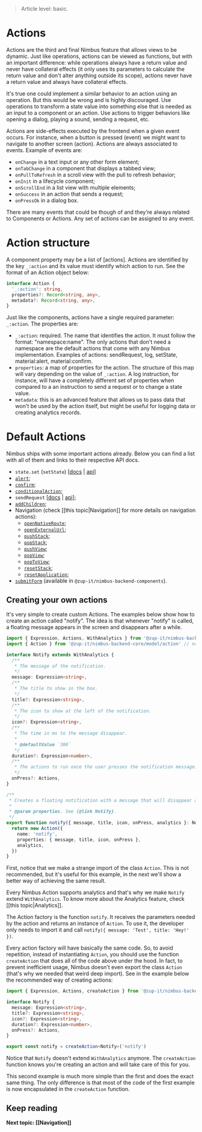 > Article level: basic.

# Actions
Actions are the third and final Nimbus feature that allows views to be dynamic. Just like operations, actions can be
viewed as functions, but with an important difference: while operations always have a return value and never have
collateral effects (it only uses its parameters to calculate the return value and don't alter anything outside its
scope), actions never have a return value and always have collateral effects.

It's true one could implement a similar behavior to an action using an operation. But this would be wrong and is highly
discouraged. Use operations to transform a state value into something else that is needed as an input to a component
or an action. Use actions to trigger behaviors like opening a dialog, playing a sound, sending a request, etc.

Actions are side-effects executed by the frontend when a given event occurs. For instance, when a
button is pressed (event) we might want to navigate to another screen (action). Actions are always associated to events.
Example of events are:

- `onChange` in a text input or any other form element;
- `onTabChange` in a component that displays a tabbed view;
- `onPullToRefresh` in a scroll view with the pull to refresh behavior;
- `onInit` in a lifecycle component;
- `onScrollEnd` in a list view with multiple elements;
- `onSuccess` in an action that sends a request;
- `onPressOk` in a dialog box.

There are many events that could be though of and they're always related to Components or Actions. Any set
of actions can be assigned to any event.

# Action structure
A component property may be a list of [actions]. Actions are identified by the key `_:action` and its value must
identify which action to run. See the format of an Action object below:

```typescript
interface Action {
  '_:action': string,
  properties?: Record<string, any>,
  metadata?: Record<string, any>,
}
```

Just like the components, actions have a single required parameter: `_:action`. The properties are:
- `_:action`: required. The name that identifies the action. It must follow the format: "namespace:name". The only actions that don't need a
namespace are the default actions that come with any Nimbus implementation. Examples of actions: sendRequest, log, setState, material:alert,
material:confirm.
- `properties`: a map of properties for the action. The structure of this map will vary depending on the value of `_:action`. A log instruction, for
instance, will have a completely different set of properties when compared to a an instruction to send a request or to change a state value.
- `metadata`: this is an advanced feature that allows us to pass data that won't be used by the action itself, but might be useful for logging data or
creating analytics records.

# Default Actions
Nimbus ships with some important actions already. Below you can find a list with all of them and links to their
respective API docs.

- `state.set` (`setState`) [[docs](State#writing-to-a-state) | [api](https://zupit.github.io/nimbus-backend-ts/classes/_zup_it_nimbus_backend_core.StateNode.html#set)]
- [`alert`](https://zupit.github.io/nimbus-backend-ts/modules/_zup_it_nimbus_backend_core_actions.html#alert);
- [`confirm`](https://zupit.github.io/nimbus-backend-ts/modules/_zup_it_nimbus_backend_core_actions.html#confirm);
- [`conditionalAction`](https://zupit.github.io/nimbus-backend-ts/modules/_zup_it_nimbus_backend_core_actions.html#conditionalAction);
- `sendRequest` [[docs](Making-requests) | [api](https://zupit.github.io/nimbus-backend-ts/modules/_zup_it_nimbus_backend_core_actions.html#sendRequest)];
- [`addChildren`](https://zupit.github.io/nimbus-backend-ts/modules/_zup_it_nimbus_backend_core_actions.html#addChildren);
- Navigation (check [[this topic|Navigation]] for more details on navigation actions):
  - [`openNativeRoute`](https://zupit.github.io/nimbus-backend-ts/modules/_zup_it_nimbus_backend_core_actions.html#openNativeRoute);
  - [`openExternalUrl`](https://zupit.github.io/nimbus-backend-ts/modules/_zup_it_nimbus_backend_core_actions.html#openExternalUrl);
  - [`pushStack`](https://zupit.github.io/nimbus-backend-ts/modules/_zup_it_nimbus_backend_core_actions.html#pushStack);
  - [`popStack`](https://zupit.github.io/nimbus-backend-ts/modules/_zup_it_nimbus_backend_core_actions.html#popStack);
  - [`pushView`](https://zupit.github.io/nimbus-backend-ts/modules/_zup_it_nimbus_backend_core_actions.html#pushView);
  - [`popView`](https://zupit.github.io/nimbus-backend-ts/modules/_zup_it_nimbus_backend_core_actions.html#popView);
  - [`popToView`](https://zupit.github.io/nimbus-backend-ts/modules/_zup_it_nimbus_backend_core_actions.html#popToView);
  - [`resetStack`](https://zupit.github.io/nimbus-backend-ts/modules/_zup_it_nimbus_backend_core_actions.html#resetStack);
  - [`resetApplication`](https://zupit.github.io/nimbus-backend-ts/modules/_zup_it_nimbus_backend_core_actions.html#resetApplication);
- [`submitForm`](https://zupit.github.io/nimbus-backend-ts/modules/_zup_it_nimbus_backend_components.html#submitForm) (available in `@zup-it/nimbus-backend-components`).

## Creating your own actions
It's very simple to create custom Actions. The examples below show how to create an action called "notify". The idea
is that whenever "notify" is called, a floating message appears in the screen and disappears after a while.

```typescript
import { Expression, Actions, WithAnalytics } from '@zup-it/nimbus-backend-core'
import { Action } from '@zup-it/nimbus-backend-core/model/action' // not recommended, we'll see another approach later

interface Notify extends WithAnalytics {
  /**
   * The message of the notification.
   */
  message: Expression<string>,
  /**
   * The title to show in the box.
   */
  title?: Expression<string>,
  /**
   * The icon to show at the left of the notification.
   */
  icon?: Expression<string>,
  /**
   * The time in ms to the message disappear.
   *
   * @defaultValue `300`
   */
  duration?: Expression<number>,
  /**
   * The actions to run once the user presses the notification message.
   */
  onPress?: Actions,
}

/**
 * Creates a floating notification with a message that will disappear after some time.
 *
 * @param properties. See {@link Notify}.
 */
export function notify({ message, title, icon, onPress, analytics }: Notify) {
  return new Action({
    name: 'notify',
    properties: { message, title, icon, onPress },
    analytics,
  })
}
```

First, notice that we make a strange import of the class `Action`. This is not recommended, but it's useful for this
example, in the next we'll show a better way of achieving the same result.

Every Nimbus Action supports analytics and that's why we make `Notify` extend `WithAnalytics`. To know more about the
Analytics feature, check [[this topic|Analytics]].

The Action factory is the function `notify`. It receives the parameters needed by the action and returns an instance of
`Action`. To use it, the developer only needs to import it and call `notify({ message: 'Test', title: 'Hey!' })`.

Every action factory will have basically the same code. So, to avoid repetition, instead of instantiating `Action`, you
should use the function `createAction` that does all of the code above under the hood. In fact, to prevent inefficient
usage, Nimbus doesn't even export the class `Action` (that's why we needed that weird deep import). See in the example
below the recommended way of creating actions:

```typescript
import { Expression, Actions, createAction } from '@zup-it/nimbus-backend-core'

interface Notify {
  message: Expression<string>,
  title?: Expression<string>,
  icon?: Expression<string>,
  duration?: Expression<number>,
  onPress?: Actions,
}

export const notify = createAction<Notify>('notify')
```

Notice that `Notify` doesn't extend `WithAnalytics` anymore. The `createAction` function knows you're creating an action
and will take care of this for you.

This second example is much more simple than the first and does the exact same thing. The only difference is that most
of the code of the first example is now encapsulated in the `createAction` function.

## Keep reading
**Next topic: [[Navigation]]**
